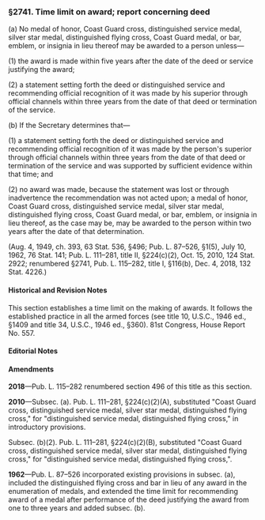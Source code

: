 ### §2741. Time limit on award; report concerning deed ###

(a) No medal of honor, Coast Guard cross, distinguished service medal, silver star medal, distinguished flying cross, Coast Guard medal, or bar, emblem, or insignia in lieu thereof may be awarded to a person unless—

(1) the award is made within five years after the date of the deed or service justifying the award;

(2) a statement setting forth the deed or distinguished service and recommending official recognition of it was made by his superior through official channels within three years from the date of that deed or termination of the service.

(b) If the Secretary determines that—

(1) a statement setting forth the deed or distinguished service and recommending official recognition of it was made by the person's superior through official channels within three years from the date of that deed or termination of the service and was supported by sufficient evidence within that time; and

(2) no award was made, because the statement was lost or through inadvertence the recommendation was not acted upon; a medal of honor, Coast Guard cross, distinguished service medal, silver star medal, distinguished flying cross, Coast Guard medal, or bar, emblem, or insignia in lieu thereof, as the case may be, may be awarded to the person within two years after the date of that determination.

(Aug. 4, 1949, ch. 393, 63 Stat. 536, §496; Pub. L. 87–526, §1(5), July 10, 1962, 76 Stat. 141; Pub. L. 111–281, title II, §224(c)(2), Oct. 15, 2010, 124 Stat. 2922; renumbered §2741, Pub. L. 115–282, title I, §116(b), Dec. 4, 2018, 132 Stat. 4226.)

#### Historical and Revision Notes ####

This section establishes a time limit on the making of awards. It follows the established practice in all the armed forces (see title 10, U.S.C., 1946 ed., §1409 and title 34, U.S.C., 1946 ed., §360). 81st Congress, House Report No. 557.

#### **Editorial Notes** ####

#### Amendments ####

**2018**—Pub. L. 115–282 renumbered section 496 of this title as this section.

**2010**—Subsec. (a). Pub. L. 111–281, §224(c)(2)(A), substituted "Coast Guard cross, distinguished service medal, silver star medal, distinguished flying cross," for "distinguished service medal, distinguished flying cross," in introductory provisions.

Subsec. (b)(2). Pub. L. 111–281, §224(c)(2)(B), substituted "Coast Guard cross, distinguished service medal, silver star medal, distinguished flying cross," for "distinguished service medal, distinguished flying cross,".

**1962**—Pub. L. 87–526 incorporated existing provisions in subsec. (a), included the distinguished flying cross and bar in lieu of any award in the enumeration of medals, and extended the time limit for recommending award of a medal after performance of the deed justifying the award from one to three years and added subsec. (b).